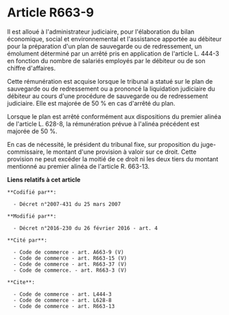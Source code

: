 # Article R663-9

Il est alloué à l'administrateur judiciaire, pour l'élaboration du bilan économique, social et environnemental et
l'assistance apportée au débiteur pour la préparation d'un plan de sauvegarde ou de redressement, un émolument déterminé par
un arrêté pris en application de l'article L. 444-3 en fonction du nombre de salariés employés par le débiteur ou de son
chiffre d'affaires. 

Cette rémunération est acquise lorsque le tribunal a statué sur le plan de sauvegarde ou de redressement ou a prononcé la
liquidation judiciaire du débiteur au cours d'une procédure de sauvegarde ou de redressement judiciaire. Elle est majorée de
50 % en cas d'arrêté du plan. 

Lorsque le plan est arrêté conformément aux dispositions du premier alinéa de l'article L. 628-8, la rémunération prévue à
l'alinéa précédent est majorée de 50 %. 

En cas de nécessité, le président du tribunal fixe, sur proposition du juge-commissaire, le montant d'une provision à valoir
sur ce droit. Cette provision ne peut excéder la moitié de ce droit ni les deux tiers du montant mentionné au premier alinéa
de l'article R. 663-13.

**Liens relatifs à cet article**

	**Codifié par**:

	  - Décret n°2007-431 du 25 mars 2007

	**Modifié par**:

	  - Décret n°2016-230 du 26 février 2016 - art. 4

	**Cité par**:

	  - Code de commerce - art. A663-9 (V)
	  - Code de commerce - art. R663-15 (V)
	  - Code de commerce - art. R663-37 (V)
	  - Code de commerce. - art. R663-3 (V)

	**Cite**:

	  - Code de commerce - art. L444-3
	  - Code de commerce - art. L628-8
	  - Code de commerce - art. R663-13
